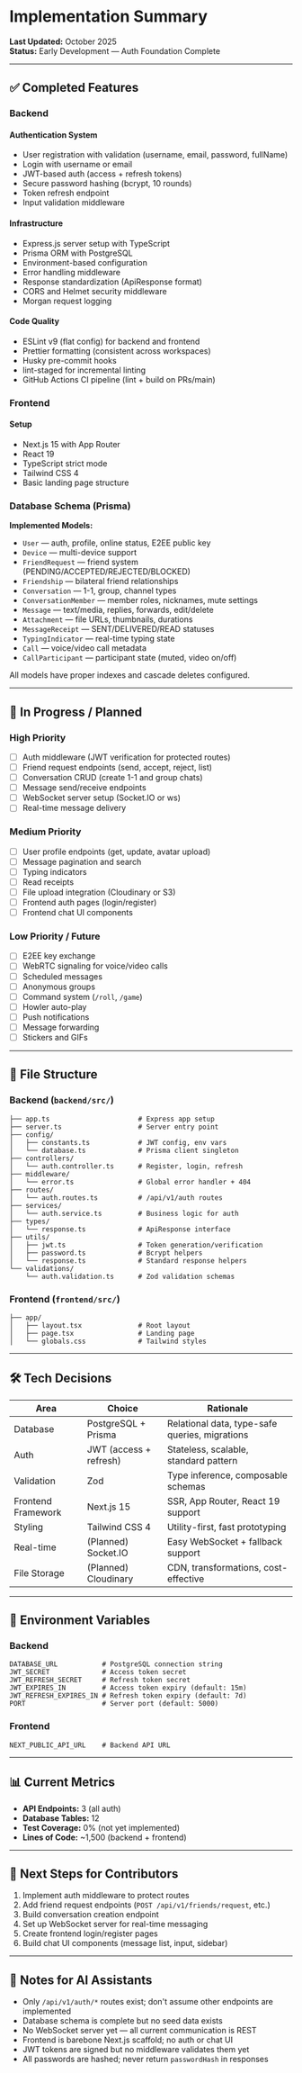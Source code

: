 # Implementation Summary

**Last Updated:** October 2025  
**Status:** Early Development — Auth Foundation Complete

---

## ✅ Completed Features

### Backend

#### Authentication System
- User registration with validation (username, email, password, fullName)
- Login with username or email
- JWT-based auth (access + refresh tokens)
- Secure password hashing (bcrypt, 10 rounds)
- Token refresh endpoint
- Input validation middleware

#### Infrastructure
- Express.js server setup with TypeScript
- Prisma ORM with PostgreSQL
- Environment-based configuration
- Error handling middleware
- Response standardization (ApiResponse format)
- CORS and Helmet security middleware
- Morgan request logging

#### Code Quality
- ESLint v9 (flat config) for backend and frontend
- Prettier formatting (consistent across workspaces)
- Husky pre-commit hooks
- lint-staged for incremental linting
- GitHub Actions CI pipeline (lint + build on PRs/main)

### Frontend

#### Setup
- Next.js 15 with App Router
- React 19
- TypeScript strict mode
- Tailwind CSS 4
- Basic landing page structure

### Database Schema (Prisma)

**Implemented Models:**
- `User` — auth, profile, online status, E2EE public key
- `Device` — multi-device support
- `FriendRequest` — friend system (PENDING/ACCEPTED/REJECTED/BLOCKED)
- `Friendship` — bilateral friend relationships
- `Conversation` — 1-1, group, channel types
- `ConversationMember` — member roles, nicknames, mute settings
- `Message` — text/media, replies, forwards, edit/delete
- `Attachment` — file URLs, thumbnails, durations
- `MessageReceipt` — SENT/DELIVERED/READ statuses
- `TypingIndicator` — real-time typing state
- `Call` — voice/video call metadata
- `CallParticipant` — participant state (muted, video on/off)

All models have proper indexes and cascade deletes configured.

---

## 🚧 In Progress / Planned

### High Priority
- [ ] Auth middleware (JWT verification for protected routes)
- [ ] Friend request endpoints (send, accept, reject, list)
- [ ] Conversation CRUD (create 1-1 and group chats)
- [ ] Message send/receive endpoints
- [ ] WebSocket server setup (Socket.IO or ws)
- [ ] Real-time message delivery

### Medium Priority
- [ ] User profile endpoints (get, update, avatar upload)
- [ ] Message pagination and search
- [ ] Typing indicators
- [ ] Read receipts
- [ ] File upload integration (Cloudinary or S3)
- [ ] Frontend auth pages (login/register)
- [ ] Frontend chat UI components

### Low Priority / Future
- [ ] E2EE key exchange
- [ ] WebRTC signaling for voice/video calls
- [ ] Scheduled messages
- [ ] Anonymous groups
- [ ] Command system (`/roll`, `/game`)
- [ ] Howler auto-play
- [ ] Push notifications
- [ ] Message forwarding
- [ ] Stickers and GIFs

---

## 📂 File Structure

### Backend (`backend/src/`)
```
├── app.ts                      # Express app setup
├── server.ts                   # Server entry point
├── config/
│   ├── constants.ts            # JWT config, env vars
│   └── database.ts             # Prisma client singleton
├── controllers/
│   └── auth.controller.ts      # Register, login, refresh
├── middleware/
│   └── error.ts                # Global error handler + 404
├── routes/
│   └── auth.routes.ts          # /api/v1/auth routes
├── services/
│   └── auth.service.ts         # Business logic for auth
├── types/
│   └── response.ts             # ApiResponse interface
├── utils/
│   ├── jwt.ts                  # Token generation/verification
│   ├── password.ts             # Bcrypt helpers
│   └── response.ts             # Standard response helpers
└── validations/
    └── auth.validation.ts      # Zod validation schemas
```

### Frontend (`frontend/src/`)
```
├── app/
│   ├── layout.tsx              # Root layout
│   ├── page.tsx                # Landing page
│   └── globals.css             # Tailwind styles
```

---

## 🛠️ Tech Decisions

| Area | Choice | Rationale |
|------|--------|-----------|
| Database | PostgreSQL + Prisma | Relational data, type-safe queries, migrations |
| Auth | JWT (access + refresh) | Stateless, scalable, standard pattern |
| Validation | Zod | Type inference, composable schemas |
| Frontend Framework | Next.js 15 | SSR, App Router, React 19 support |
| Styling | Tailwind CSS 4 | Utility-first, fast prototyping |
| Real-time | (Planned) Socket.IO | Easy WebSocket + fallback support |
| File Storage | (Planned) Cloudinary | CDN, transformations, cost-effective |

---

## 🔑 Environment Variables

### Backend
```
DATABASE_URL           # PostgreSQL connection string
JWT_SECRET             # Access token secret
JWT_REFRESH_SECRET     # Refresh token secret
JWT_EXPIRES_IN         # Access token expiry (default: 15m)
JWT_REFRESH_EXPIRES_IN # Refresh token expiry (default: 7d)
PORT                   # Server port (default: 5000)
```

### Frontend
```
NEXT_PUBLIC_API_URL    # Backend API URL
```

---

## 📊 Current Metrics

- **API Endpoints:** 3 (all auth)
- **Database Tables:** 12
- **Test Coverage:** 0% (not yet implemented)
- **Lines of Code:** ~1,500 (backend + frontend)

---

## 🎯 Next Steps for Contributors

1. Implement auth middleware to protect routes
2. Add friend request endpoints (`POST /api/v1/friends/request`, etc.)
3. Build conversation creation endpoint
4. Set up WebSocket server for real-time messaging
5. Create frontend login/register pages
6. Build chat UI components (message list, input, sidebar)

---

## 🤖 Notes for AI Assistants

* Only `/api/v1/auth/*` routes exist; don't assume other endpoints are implemented
* Database schema is complete but no seed data exists
* No WebSocket server yet — all current communication is REST
* Frontend is barebone Next.js scaffold; no auth or chat UI
* JWT tokens are signed but no middleware validates them yet
* All passwords are hashed; never return `passwordHash` in responses


